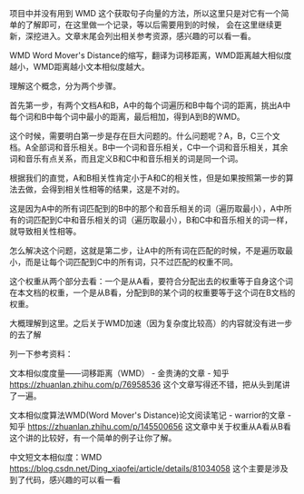 项目中并没有用到 WMD 这个获取句子向量的方法，所以这里只是对它有一个简单的了解即可，在这里做一个记录，等以后需要用到的时候，
会在这里继续更新，深挖进入。文章末尾会列出相关参考资源，感兴趣的可以看一看。

WMD Word Mover's Distance的缩写，翻译为词移距离，WMD距离越大相似度越小，WMD距离越小文本相似度越大。

理解这个概念，分为两个步骤。

首先第一步，有两个文档A和B，A中的每个词遍历和B中每个词的距离，挑出A中每个词和B中每个词中最小的距离，最后相加，得到A到B的WMD。

这个时候，需要明白第一步是存在巨大问题的。什么问题呢？A，B，C三个文档。A全部词和音乐相关。B中一个词和音乐相关，C中一个词和音乐相关，其余词和音乐有点关系，而且定义B和C中和音乐相关的词是同一个词。

根据我们的直觉，A和B相关性肯定小于A和C的相关性，但是如果按照第一步的算法去做，会得到相关性相等的结果，这是不对的。

这是因为A中的所有词匹配到的B中的那个和音乐相关的词（遍历取最小），A中所有的词匹配到C中和音乐相关的词（遍历取最小），B和C中和音乐相关的词一样，就导致相关性相等。

怎么解决这个问题，这就是第二步，让A中的所有词在匹配的时候，不是遍历取最小，而是让每个词匹配到C中的所有词，只不过匹配的权重不同。

这个权重从两个部分去看：一个是从A看，要符合分配出去的权重等于自身这个词在本文档的权重，一个是从B看，分配到B的某个词的权重要等于这个词在B文档的权重。

大概理解到这里。之后关于WMD加速（因为复杂度比较高）的内容就没有进一步的去了解

列一下参考资料：

文本相似度度量——词移距离（WMD） - 金贵涛的文章 - 知乎
https://zhuanlan.zhihu.com/p/76958536
这个文章写得还不错，把从头到尾讲了一遍。

文本相似度算法WMD(Word Mover's Distance)论文阅读笔记 - warrior的文章 - 知乎
https://zhuanlan.zhihu.com/p/145500656
这文章中关于权重从A看从B看这个讲的比较好，有一个简单的例子让你了解。

中文短文本相似度：WMD
https://blog.csdn.net/Ding_xiaofei/article/details/81034058
这个主要是涉及到了代码，感兴趣的可以看一看
